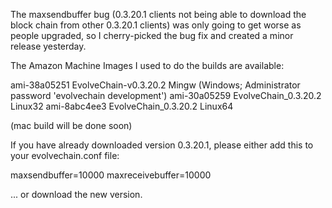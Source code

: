 The maxsendbuffer bug (0.3.20.1 clients not being able to download the block chain from other 0.3.20.1 clients) was only going to get
worse as people upgraded, so I cherry-picked the bug fix and created a minor release yesterday.

The Amazon Machine Images I used to do the builds are available:

  ami-38a05251   EvolveChain-v0.3.20.2 Mingw    (Windows; Administrator password 'evolvechain development')
  ami-30a05259   EvolveChain_0.3.20.2 Linux32
  ami-8abc4ee3   EvolveChain_0.3.20.2 Linux64

(mac build will be done soon)

If you have already downloaded version 0.3.20.1, please either add this to your evolvechain.conf file:

  maxsendbuffer=10000
  maxreceivebuffer=10000

... or download the new version.
